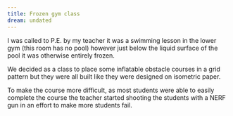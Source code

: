 ```yaml
---
title: Frozen gym class
dream: undated
---
```


I was called to P.E. by my teacher <!-- MK --> it was a swimming lesson in the lower gym (this room has no pool) however just below the liquid surface of the pool it was otherwise entirely frozen.

We decided as a class to place some inflatable obstacle courses in a grid pattern but they were all built like they were designed on isometric paper.

To make the course more difficult, as most students were able to easily complete the course the teacher started shooting the students with a NERF gun in an effort to make more students fail.